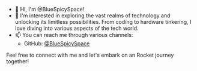 - 👋 Hi, I'm @BlueSpicySpace!
- 👀 I'm interested in exploring the vast realms of technology and unlocking its limitless possibilities. From coding to hardware tinkering, I love diving into various aspects of the tech world.
- 📫 You can reach me through various channels:
  - GitHub: [@BlueSpicySpace](https://github.com/BlueSpicySpace)

Feel free to connect with me and let's embark on an Rocket journey together!
